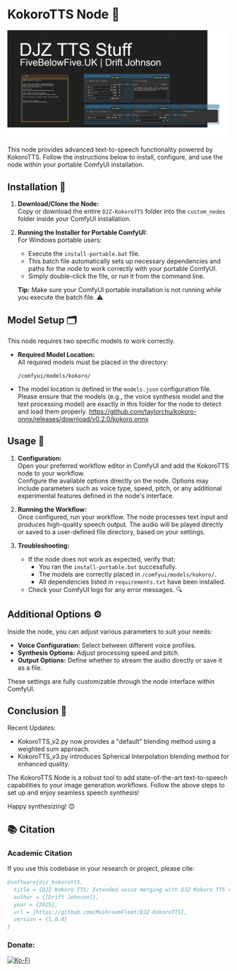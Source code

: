 # KokoroTTS Node 🚀
![demo-v4](https://raw.githubusercontent.com/MushroomFleet/DJZ-KokoroTTS/refs/heads/main/KokoroTTS_V4.png)

This node provides advanced text-to-speech functionality powered by KokoroTTS. Follow the instructions below to install, configure, and use the node within your portable ComfyUI installation.

## Installation 🔧

1. **Download/Clone the Node:**  
   Copy or download the entire `DJZ-KokoroTTS` folder into the `custom_nodes` folder inside your ComfyUI installation.

2. **Running the Installer for Portable ComfyUI:**  
   For Windows portable users:  
   - Execute the `install-portable.bat` file.
   - This batch file automatically sets up necessary dependencies and paths for the node to work correctly with your portable ComfyUI.
   - Simply double-click the file, or run it from the command line.  
     
   **Tip:** Make sure your ComfyUI portable installation is not running while you execute the batch file. ⚠️

## Model Setup 🗂️

This node requires two specific models to work correctly.

- **Required Model Location:**  
  All required models must be placed in the directory:  
  ```
  /comfyui/models/kokoro/
  ```
- The model location is defined in the `models.json` configuration file. Please ensure that the models (e.g., the voice synthesis model and the text processing model) are exactly in this folder for the node to detect and load them properly. https://github.com/taylorchu/kokoro-onnx/releases/download/v0.2.0/kokoro.onnx

## Usage 📖

1. **Configuration:**  
   Open your preferred workflow editor in ComfyUI and add the KokoroTTS node to your workflow.  
   Configure the available options directly on the node. Options may include parameters such as voice type, speed, pitch, or any additional experimental features defined in the node's interface.

2. **Running the Workflow:**  
   Once configured, run your workflow. The node processes text input and produces high-quality speech output. The audio will be played directly or saved to a user-defined file directory, based on your settings.

3. **Troubleshooting:**  
   - If the node does not work as expected, verify that:
     - You ran the `install-portable.bat` successfully.
     - The models are correctly placed in `/comfyui/models/kokoro/`.
     - All dependencies listed in `requirements.txt` have been installed.
   - Check your ComfyUI logs for any error messages. 🔍

## Additional Options ⚙️

Inside the node, you can adjust various parameters to suit your needs:
- **Voice Configuration:** Select between different voice profiles.
- **Synthesis Options:** Adjust processing speed and pitch.
- **Output Options:** Define whether to stream the audio directly or save it as a file.

These settings are fully customizable through the node interface within ComfyUI.

## Conclusion 🎉

Recent Updates:
- KokoroTTS_v2.py now provides a "default" blending method using a weighted sum approach.
- KokoroTTS_v3.py introduces Spherical Interpolation blending method for enhanced quality.

The KokoroTTS Node is a robust tool to add state-of-the-art text-to-speech capabilities to your image generation workflows. Follow the above steps to set up and enjoy seamless speech synthesis!

Happy synthesizing! 😊

## 📚 Citation

### Academic Citation

If you use this codebase in your research or project, please cite:

```bibtex
@software{djz_kokorottS,
  title = {DJZ Kokoro TTS: Extended voice merging with DJZ Kokoro TTS nodes in ComfyUI},
  author = {[Drift Johnson]},
  year = {2025},
  url = {https://github.com/MushroomFleet/DJZ-KokoroTTS},
  version = {1.0.0}
}
```


### Donate:

[![Ko-Fi](https://cdn.ko-fi.com/cdn/kofi3.png?v=3)](https://ko-fi.com/driftjohnson)

